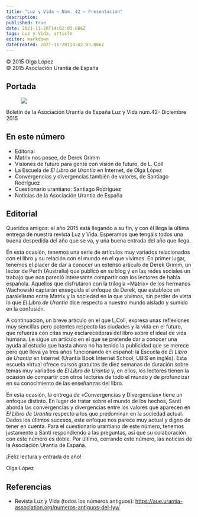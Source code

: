 ```yaml
---
title: "Luz y Vida — Núm. 42 — Presentación"
description: 
published: true
date: 2021-11-28T14:02:03.086Z
tags: Luz y Vida, article
editor: markdown
dateCreated: 2021-11-28T14:02:03.086Z
---
```


<p class="v-card v-sheet theme--light grey lighten-3 px-2">© 2015 Olga López<br>© 2015 Asociación Urantia de España</p>

## Portada

<figure id="Figure_1" class="image urantiapedia">
<img src="/image/article/Luz_y_Vida/LyV42/01.jpg">
</figure>

Boletín de la Asociación Urantia de España
Luz y Vida núm.42- Diciembre 2015

## En este número

- Editorial
- Matrix nos posee, de Derek Grimm
- Visiones de futuro para gente con visión de futuro, de L. Coll
- La Escuela de _El Libro de Urantia_ en Internet, de Olga López
- Convergencias y divergencias también de valores, de Santiago Rodríguez
- Cuestionario urantiano: Santiago Rodríguez
- Noticias de la Asociación Urantia de España


## Editorial

Queridos amigos: el año 2015 está llegando a su fin, y con él llega la última entrega de nuestra revista Luz y Vida. Esperamos que tengáis todos una buena despedida del año que se va, y una buena entrada del año que llega.

En esta ocasión, tenemos una serie de artículos muy variados relacionados con el libro y su relación con el mundo en el que vivimos. En primer lugar, tenemos el placer de dar a conocer un extenso artículo de Derek Grimm, un lector de Perth (Australia) que publicó en su blog y en las redes sociales un trabajo que nos pareció interesante compartir con los lectores de habla española. Aquellos que disfrutaron con la trilogía «Matrix» de los hermanos Wachowski captarán enseguida el enfoque de Derek, que establece un paralelismo entre Matrix y la sociedad en la que vivimos, sin perder de vista lo que _El Libro de Urantia_ dice respecto a nuestro mundo aislado y sumido en la confusión.

A continuación, un breve artículo en el que L.Coll, expresa unas reflexiones muy sencillas pero potentes respecto las ciudades y la vida en el futuro, que refuerza con citas muy esclarecedoras del libro sobre el ideal de vida humana. Le sigue un artículo en el que se pretende dar a conocer una ayuda al estudio que hasta ahora no ha tenido la publicidad que se merece pero que lleva ya tres años funcionando en español: la Escuela de _El Libro de Urantia_ en Internet (Urantia Book Internet School, UBIS en inglés). Esta escuela virtual ofrece cursos gratuitos de diez semanas de duración sobre temas muy variados de _El Libro de Urantia_ y, en ellos, los lectores tienen la ocasión de compartir con otros lectores de todo el mundo y de profundizar en su conocimiento de las enseñanzas del libro.

En esta ocasión, la entrega de «Convergencias y Divergencias» tiene un enfoque distinto. En lugar de tratar sobre el mundo de los hechos, Santi aborda las convergencias y divergencias entre los valores que aparecen en _El Libro de Urantia_ respecto a los que predominan en la sociedad actual. Dados los últimos sucesos, este enfoque nos parece muy actual y digno de tener en cuenta. Para el cuestionario urantiano de este número, tenemos justamente a Santi respondiendo a las preguntas, así que su colaboración con este número es doble. Por último, cerrando este número, las noticias de la Asociación Urantia de España.

¡Feliz lectura y entrada de año!

Olga López

## Referencias

- Revista Luz y Vida (todos los números antiguos): https://aue.urantia-association.org/numeros-antiguos-del-lyv/